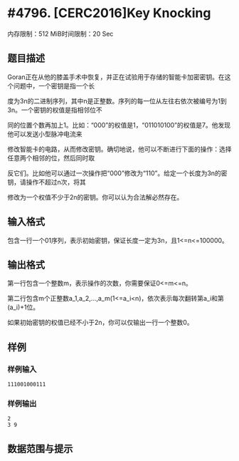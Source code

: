 # #4796. [CERC2016]Key Knocking

内存限制：512 MiB时间限制：20 Sec

## 题目描述

Goran正在从他的膝盖手术中恢复，并正在试验用于存储的智能卡加密密钥。在这个问题中，一个密钥是指一个长

度为3n的二进制序列，其中n是正整数。序列的每一位从左往右依次被编号为1到3n。一个密钥的权值是指相邻位不

同的位置个数再加上1。比如：&ldquo;000&rdquo;的权值是1，&ldquo;011010100&rdquo;的权值是7。他发现他可以发送小型脉冲电流来

修改智能卡的电路，从而修改密钥。确切地说，他可以不断进行下面的操作：选择任意两个相邻的位，然后同时取

反它们。比如他可以通过一次操作把&ldquo;000&rdquo;修改为&ldquo;110&rdquo;。给定一个长度为3n的密钥，请操作不超过n次，将其

修改为一个权值不少于2n的密钥。你可以认为合法解必然存在。

## 输入格式

包含一行一个01序列，表示初始密钥，保证长度一定为3n，且1<=n<=100000。

## 输出格式

第一行包含一个整数m，表示操作的次数，你需要保证0<=m<=n。

第二行包含m个正整数a_1,a_2,...,a_m(1<=a_i<n)，依次表示每次翻转第a_i和第(a_i)+1位。

如果初始密钥的权值已经不小于2n，你可以仅输出一行一个整数0。

## 样例

### 样例输入

    
    111001000111
    

### 样例输出

    
    2
    3 9
    

## 数据范围与提示
